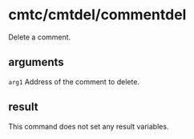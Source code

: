 # cmtc/cmtdel/commentdel

Delete a comment.

## arguments

`arg1` Address of the comment to delete.

## result

This command does not set any result variables.
